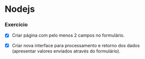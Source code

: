 # Nodejs

### Exercício

- [x] Criar página com pelo menos 2 campos no formulário.
- [x] Criar nova interface para processamento e retorno dos dados (apresentar valores enviados através do formulário).



